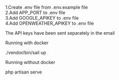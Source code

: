 1.Create .env file from .env.example file<br>
2.Add APP_PORT to .env file <br>
3.Add GOOGLE_APIKEY to .env file<br>
4.Add OPENWEATHER_APIKEY to .env file <br>

The API keys have been sent separately in the email

Running with docker

./vendor/bin/sail up

Running without docker 

php artisan serve 
